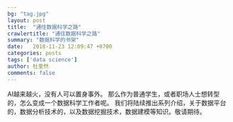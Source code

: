 ```yaml
---
bg: "tag.jpg"
layout: post
title:  "通往数据科学之路"
crawlertitle: "通往数据科学之路"
summary: "数据科学的书架"
date:   2018-11-23 12:09:47 +0700
categories: posts
tags: ['data science']
author: 杜奎然
comments: false
---
```


AI越来越火，没有人可以置身事外。
那么作为普通学生，或者职场人士想转型的，怎么变成一个数据科学工作者呢。
我们将陆续推出系列介绍，关于数据平台的，数据分析技术的，以及数据挖掘技术，数据建模等知识。敬请期待。
